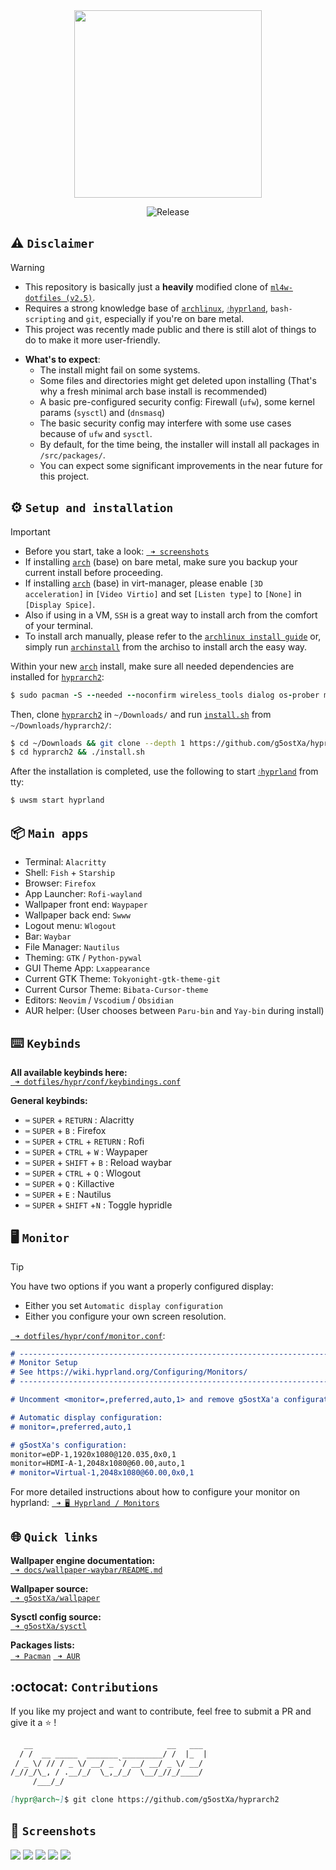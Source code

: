 <div align="center">
<img src="/assets/logos/IMG_3279.png" width="300" height="300"/>
</div>

<div align="center">

![Release](https://img.shields.io/badge/Latest_Release-v1.3.2-cyan.svg)
</div>

## ⚠️ `Disclaimer`
> [!WARNING]
> - This repository is basically just a **heavily** modified clone of [`ml4w-dotfiles (v2.5)`](https://github.com/mylinuxforwork/dotfiles).
> - Requires a strong knowledge base of [`archlinux`](https://archlinux.org), [`💧hyprland`](https://hyprland.org), `bash-scripting` and `git`, especially if you're on bare metal.
> - This project was recently made public and there is still alot of things to do to make it more user-friendly.

- **What's to expect**:
  - The install might fail on some systems.
  - Some files and directories might get deleted upon installing (That's why a fresh minimal arch base install is recommended)
  - A basic pre-configured security config: Firewall (`ufw`), some kernel params (`sysctl`) and (`dnsmasq`)
  - The basic security config may interfere with some use cases because of `ufw` and `sysctl`.
  - By default, for the time being,  the installer will install all packages in `/src/packages/`.
  - You can expect some significant improvements in the near future for this project. 

## ⚙️ `Setup and installation`
> [!IMPORTANT]
> - Before you start, take a look: [` ➜ screenshots`](https://github.com/g5ostXa/hyprarch2#-screenshots)
> - If installing [`arch`](https://archlinux.org/) (base) on bare metal, make sure you backup your current install before proceeding.
> - If installing [`arch`](https://archlinux.org/) (base) in virt-manager, please enable `[3D acceleration]` in `[Video Virtio]` and set `[Listen type]` to `[None]` in `[Display Spice]`.
> - Also if using in a VM, `SSH` is a great way to install arch from the comfort of your terminal.
> - To install arch manually, please refer to the [`archlinux install guide`](https://wiki.archlinux.org/title/Installation_guide) or, simply run [`archinstall`](https://github.com/archlinux/archinstall) from the archiso to install arch the easy way.

Within your new [`arch`](https://archlinux.org/) install, make sure all needed dependencies are installed for [`hyprarch2`](/):
```ruby
$ sudo pacman -S --needed --noconfirm wireless_tools dialog os-prober mtools dosfstools base-devel git reflector xdg-utils xdg-user-dirs gum figlet dnsmasq vim openssh
```

 Then, clone [`hyprarch2`](/) in `~/Downloads/` and run [`install.sh`](/install.sh) from `~/Downloads/hyprarch2/`:
```bash
$ cd ~/Downloads && git clone --depth 1 https://github.com/g5ostXa/hyprarch2.git
$ cd hyprarch2 && ./install.sh
```

After the installation is completed, use the following to start [`💧hyprland`](https://hyprland.org) from tty:
```ruby
$ uwsm start hyprland
```

## 📦 `Main apps`
- Terminal: `Alacritty`
- Shell: `Fish` + `Starship`
- Browser: `Firefox`
- App Launcher: `Rofi-wayland`
- Wallpaper front end: `Waypaper`
- Wallpaper back end: `Swww`
- Logout menu: `Wlogout`
- Bar: `Waybar`
- File Manager: `Nautilus`
- Theming: `GTK` / `Python-pywal`
- GUI Theme App: `Lxappearance`
- Current GTK Theme: `Tokyonight-gtk-theme-git`
- Current Cursor Theme: `Bibata-Cursor-theme`
- Editors: `Neovim` / `Vscodium` / `Obsidian`
- AUR helper: (User chooses between `Paru-bin` and `Yay-bin` during install)

## ⌨️ `Keybinds`
**All available keybinds here:**\
[` ➜ dotfiles/hypr/conf/keybindings.conf`](/dotfiles/hypr/conf/keybindings.conf)

**General keybinds:**
- `⌨️` `SUPER` + `RETURN` : Alacritty
- `⌨️` `SUPER` + `B` : Firefox
- `⌨️` `SUPER` + `CTRL` + `RETURN` : Rofi
- `⌨️` `SUPER` + `CTRL` + `W` : Waypaper 
- `⌨️` `SUPER` + `SHIFT` + `B` : Reload waybar 
- `⌨️` `SUPER` + `CTRL` + `Q` : Wlogout
- `⌨️` `SUPER` + `Q` : Killactive
- `⌨️` `SUPER` + `E` : Nautilus
- `⌨️` `SUPER` + `SHIFT` +`N` : Toggle hypridle

## 🖥️ `Monitor`
> [!TIP]
> You have two options if you want a properly configured display:
> - Either you set `Automatic display configuration` 
> - Either you configure your own screen resolution.

[` ➜ dotfiles/hypr/conf/monitor.conf`](/dotfiles/hypr/conf/monitor.conf):
```md
# -------------------------------------------------------------------------------------
# Monitor Setup
# See https://wiki.hyprland.org/Configuring/Monitors/
# -------------------------------------------------------------------------------------

# Uncomment <monitor=,preferred,auto,1> and remove g5ostXa'a configuration if you want to use Automatic display configuration.

# Automatic display configuration:
# monitor=,preferred,auto,1

# g5ostXa's configuration:
monitor=eDP-1,1920x1080@120.035,0x0,1
monitor=HDMI-A-1,2048x1080@60.00,auto,1
# monitor=Virtual-1,2048x1080@60.00,0x0,1
```
For more detailed instructions about how to configure your monitor on hyprland: [` ➜ 🖥️ Hyprland / Monitors`](https://wiki.hyprland.org/Configuring/Monitors)

## 🌐 `Quick links`
**Wallpaper engine documentation:**\
[` ➜ docs/wallpaper-waybar/README.md`](/docs/wallpaper-waybar/README.md)

**Wallpaper source:**\
[` ➜ g5ostXa/wallpaper`](https://github.com/g5ostXa/wallpaper)

**Sysctl config source:**\
[` ➜ g5ostXa/sysctl`](https://github.com/g5ostXa/sysctl)

**Packages lists:**\
[` ➜ Pacman`](/src/packages/pacman_packages.txt)
[` ➜ AUR`](/src/packages/aur_packages.txt)

## :octocat: `Contributions`
If you like my project and want to contribute, feel free to submit a PR and give it a ⭐ !
```md
   __                              __   ___
  / /  __ _____  _______ _________/ /  |_  |
 / _ \/ // / _ \/ __/ _ `/ __/ __/ _ \/ __/
/_//_/\_, / .__/_/  \_,_/_/  \__/_//_/____/
     /___/_/

[hypr@arch~]$ git clone https://github.com/g5ostXa/hyprarch2
```

## 📸 `Screenshots`
<img src="/docs/screenshots/screenshot-20241201-164323.png"/>
<img src="/docs/screenshots/screenshot-20241201-165449.png"/>
<img src="/docs/screenshots/screenshot-20241201-214501.png"/>
<img src="/docs/screenshots/screenshot-20241204-051902.png"/>
<img src="/docs/screenshots/screenshot-20241204-193025.png"/>
